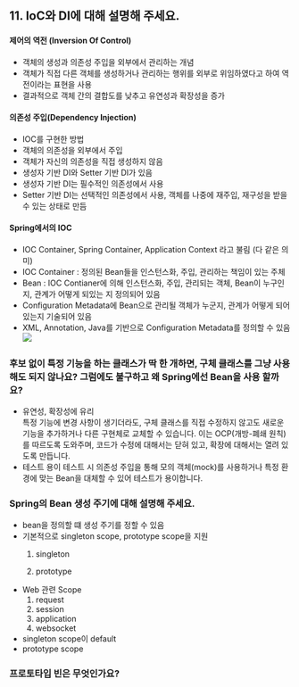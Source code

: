 ## 11. IoC와 DI에 대해 설명해 주세요.
#### 제어의 역전 (Inversion Of Control)   
  - 객체의 생성과 의존성 주입을 외부에서 관리하는 개념  
  - 객체가 직접 다른 객체를 생성하거나 관리하는 행위를 외부로 위임하였다고 하여 역전이라는 표현을 사용   
  - 결과적으로 객체 간의 결합도를 낮추고 유연성과 확장성을 증가
#### 의존성 주입(Dependency Injection)
  - IOC를 구현한 방법
  - 객체의 의존성을 외부에서 주입
  - 객체가 자신의 의존성을 직접 생성하지 않음 
  - 생성자 기반 DI와 Setter 기반 DI가 있음
  - 생성자 기반 DI는 필수적인 의존성에서 사용
  - Setter 기반 DI는 선택적인 의존성에서 사용, 객체를 나중에 재주입, 재구성을 받을 수 있는 상태로 만듬
#### Spring에서의 IOC  
  - IOC Container, Spring Container, Application Context 라고 불림 (다 같은 의미)
  - IOC Container : 정의된 Bean들을 인스턴스화, 주입, 관리하는 책임이 있는 주체
  - Bean : IOC Contianer에 의해 인스턴스화, 주입, 관리되는 객체, Bean이 누구인지, 관계가 어떻게 되있는 지  정의되어 있음
  - Configuration Metadata에 Bean으로 관리될 객체가 누군지, 관계가 어떻게 되어있는지 기술되어 있음
  - XML, Annotation, Java를 기반으로 Configuration Metadata를 정의할 수 있음
  ![](https://docs.spring.io/spring-framework/docs/5.3.37/reference/html/images/container-magic.png)
### 후보 없이 특정 기능을 하는 클래스가 딱 한 개하면, 구체 클래스를 그냥 사용해도 되지 않나요? 그럼에도 불구하고 왜 Spring에선 Bean을 사용 할까요?
- 유연성, 확장성에 유리  
  특정 기능에 변경 사항이 생기더라도, 구체 클래스를 직접 수정하지 않고도 새로운 기능을 추가하거나 다른 구현체로 교체할 수 있습니다. 이는 OCP(개방-폐쇄 원칙)를 따르도록 도와주며, 코드가 수정에 대해서는 닫혀 있고, 확장에 대해서는 열려 있도록 만듭니다.
- 테스트 용이
  테스트 시 의존성 주입을 통해 모의 객체(mock)를 사용하거나 특정 환경에 맞는 Bean을 대체할 수 있어 테스트가 용이합니다.
### Spring의 Bean 생성 주기에 대해 설명해 주세요.
- bean을 정의할 떄 생성 주기를 정할 수 있음
- 기본적으로 singleton scope, prototype scope을 지원
  1. singleton
   
  2. prototype
- Web 관련 Scope
  1. request
  2. session
  3. application
  4. websocket
- singleton scope이 default
- prototype scope
### 프로토타입 빈은 무엇인가요?

